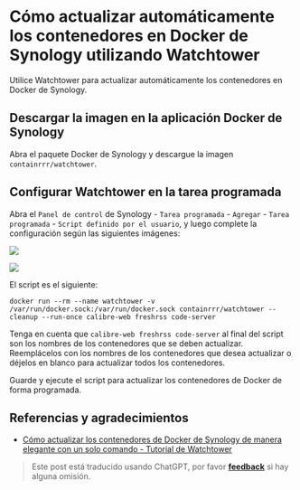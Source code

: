 # Cómo actualizar automáticamente los contenedores en Docker de Synology utilizando Watchtower

Utilice Watchtower para actualizar automáticamente los contenedores en Docker de Synology.

## Descargar la imagen en la aplicación Docker de Synology

Abra el paquete Docker de Synology y descargue la imagen `containrrr/watchtower`.

## Configurar Watchtower en la tarea programada

Abra el `Panel de control` de Synology - `Tarea programada` - `Agregar` - `Tarea programada` - `Script definido por el usuario`, y luego complete la configuración según las siguientes imágenes:

![](https://f004.backblazeb2.com/file/wiki-media/img/202301092319956.png)

![](https://f004.backblazeb2.com/file/wiki-media/img/202301092321592.png)

El script es el siguiente:

```shell
docker run --rm --name watchtower -v /var/run/docker.sock:/var/run/docker.sock containrrr/watchtower --cleanup --run-once calibre-web freshrss code-server
```

Tenga en cuenta que `calibre-web freshrss code-server` al final del script son los nombres de los contenedores que se deben actualizar. Reemplácelos con los nombres de los contenedores que desea actualizar o déjelos en blanco para actualizar todos los contenedores.

Guarde y ejecute el script para actualizar los contenedores de Docker de forma programada.

## Referencias y agradecimientos

- [Cómo actualizar los contenedores de Docker de Synology de manera elegante con un solo comando - Tutorial de Watchtower](https://post.smzdm.com/p/awzggnqp/)

> Este post está traducido usando ChatGPT, por favor [**feedback**](https://github.com/linyuxuanlin/Wiki_MkDocs/issues/new) si hay alguna omisión.